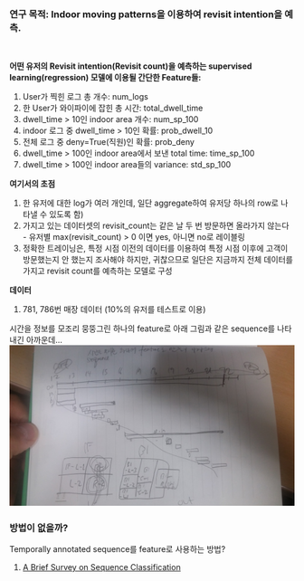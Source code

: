 ### 연구 목적: Indoor moving patterns을 이용하여 revisit intention을 예측.
<pre>

</pre>
__어떤 유저의 Revisit intention(Revisit count)을 예측하는 supervised learning(regression) 모델에 이용될 간단한 Feature들:__
1. User가 찍힌 로그 총 개수: num_logs
2. 한 User가 와이파이에 잡힌 총 시간: total_dwell_time
3. dwell_time > 10인 indoor area 개수: num_sp_100
4. indoor 로그 중 dwell_time > 10인 확률: prob_dwell_10
5. 전체 로그 중 deny=True(직원)인 확률: prob_deny
6. dwell_time > 100인 indoor area에서 보낸 total time: time_sp_100
7. dwell_time > 100인 indoor area들의 variance: std_sp_100



__여기서의 초점__
1. 한 유저에 대한 log가 여러 개인데, 일단 aggregate하여 유저당 하나의 row로 나타낼 수 있도록 함)
2. 가지고 있는 데이터셋의 revisit_count는 같은 날 두 번 방문하면 올라가지 않는다 - 유저별 max(revisit_count) > 0 이면 yes, 아니면 no로 레이블링
3. 정확한 트레이닝은, 특정 시점 이전의 데이터를 이용하여 특정 시점 이후에 고객이 방문했는지 안 했는지 조사해야 하지만, 귀찮으므로 일단은 지금까지 전체 데이터를 가지고 revisit count를 예측하는 모델로 구성

__데이터__
1. 781, 786번 매장 데이터 (10%의 유저를 테스트로 이용)







시간을 정보를 모조리 뭉뚱그린 하나의 feature로 아래 그림과 같은 sequence를 나타내긴 아까운데...
![예제](../notebook/20160830_223133_HDR.jpg)

### 방법이 없을까?
Temporally annotated sequence를 feature로 사용하는 방법?

1. [A Brief Survey on Sequence Classification](../documents/Sequence_Classification.pdf)